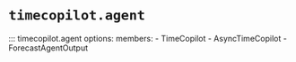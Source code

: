 # `timecopilot.agent`

::: timecopilot.agent
    options:
        members:
            - TimeCopilot
            - AsyncTimeCopilot
            - ForecastAgentOutput